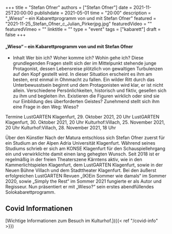+++
title = "Stefan Ofner"
authors = ["Stefan Ofner"]
date = 2021-11-25T20:00:00
publishdate = 2021-05-01
time = "20:00"
description = "„Wieso“ – ein Kabarettprogramm von und mit Stefan Ofner"
featured = "2021-11-25_Stefan_Ofner_c_Julian_Pirkerjpg.jpg"
featuredVideo = ""
featuredVimeo = ""
linktitle = ""
type = "event"
tags = ["kabarett"]
draft = false
+++




#### „Wieso“ – ein Kabarettprogramm von und mit Stefan Ofner

* Inhalt
Wer bin ich? Woher komme ich? Wohin gehe ich? Diese grundlegenden Fragen stellt sich der im Mittelpunkt stehende junge Protagonist, dessen Lebensreise plötzlich von gewaltigen Turbulenzen auf den Kopf gestellt wird. In dieser Situation erscheint es ihm am besten, erst einmal in Ohnmacht zu fallen.
Ein wilder Ritt durch das Unterbewusstsein beginnt und dem Protagonisten wird klar, er ist nicht allein. Verschiedene Persönlichkeiten, historisch und fiktiv, gesellen sich zu ihm und begleiten ihn. Existieren die Figuren wirklich oder sind sie nur Einbildung des überforderten Geistes? Zunehmend stellt sich ihm eine Frage in den Weg: Wieso?

Termine
LustGARTEN Klagenfurt, 29. Oktober 2021, 20 Uhr
LustGARTEN Klagenfurt, 30. Oktober 2021, 20 Uhr
Kulturhof:Villach, 25. November 2021, 20 Uhr
Kulturhof:Villach, 28. November 2021, 18 Uhr

Über den Künstler
Nach der Matura entschloss sich Stefan Ofner zuerst für ein Studium an der Alpen Adria Universität Klagenfurt. Während seines Studiums schrieb er sich am KONSE Klagenfurt für den Schauspiellehrgang ein und verwirklichte damit einen lang gehegten Wunsch.
Seit 2018 ist er regelmäßig in der freien Theaterszene Kärntens aktiv, wie in den Kammerlichtspielen Klagenfurt, dem LustGARTEN Klagenfurt, sowie in der Neuen Bühne Villach und dem Stadttheater Klagenfurt. Bei den äußerst erfolgreichen LustGARTEN Revuen „(K)Ein Sommer wie damals“ im Sommer 2020, sowie „Simply the Rest“ im Sommer 2021 fungierte er als Autor und Regisseur. Nun präsentiert er mit „Wieso?“ sein erstes abendfüllendes Solokabarettprogramm.



## Covid Informationen

[Wichtige Informationen zum Besuch im Kulturhof.]({{< ref "/covid-info" >}})

